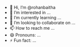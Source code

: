 - 👋 Hi, I’m @rohanbaitha
- 👀 I’m interested in ...
- 🌱 I’m currently learning ...
- 💞️ I’m looking to collaborate on ...
- 📫 How to reach me ...
- 😄 Pronouns: ...
- ⚡ Fun fact: ...

<!---
rohanbaitha/rohanbaitha is a ✨ special ✨ repository because its `README.md` (this file) appears on your GitHub profile.
You can click the Preview link to take a look at your changes.
--->
